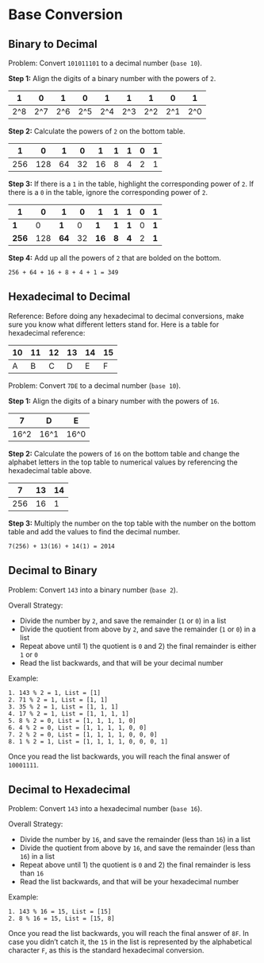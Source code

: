 # Base Conversion

## Binary to Decimal

Problem: Convert `101011101` to a decimal number (`base 10`). 

**Step 1:** Align the digits of a binary number with the powers of `2`.

| 1 | 0 | 1 | 0 | 1 | 1 | 1 | 0 | 1 |
| --- | --- | --- | --- | --- | --- | --- | --- | --- |
| 2^8 | 2^7 | 2^6 | 2^5 | 2^4 | 2^3 | 2^2 | 2^1 | 2^0 |

**Step 2:** Calculate the powers of `2` on the bottom table.

| 1 | 0 | 1 | 0 | 1| 1 | 1 | 0 | 1 |
| --- | --- | --- | --- | --- | --- | --- | --- | --- |
| 256 | 128 | 64 | 32 | 16 | 8 | 4 | 2 | 1 |

**Step 3:** If there is a `1` in the table, highlight the corresponding power of `2`. If there is a `0` in the table, ignore the corresponding power of `2`.

| 1 | 0 | 1 | 0 | 1| 1 | 1 | 0 | 1 |
| --- | --- | --- | --- | --- | --- | --- | --- | --- |
| **1** | 0 | **1** | 0 | **1** | **1** | **1** | 0 | **1** |
| **256** | 128 | **64** | 32 | **16** | **8** | **4** | 2 | **1** |

**Step 4:** Add up all the powers of `2` that are bolded on the bottom.

```
256 + 64 + 16 + 8 + 4 + 1 = 349
```

## Hexadecimal to Decimal

Reference: Before doing any hexadecimal to decimal conversions, make sure you know what different letters stand for. Here is a table for hexadecimal reference:

| 10 | 11 | 12 | 13 | 14 | 15 |
| --- | --- | --- | --- | --- | --- |
| A | B | C | D | E | F |

Problem: Convert `7DE` to a decimal number (`base 10`).

**Step 1:** Align the digits of a binary number with the powers of `16`.

| 7 | D | E |
| --- | --- | --- |
| 16^2 | 16^1 | 16^0 |

**Step 2:** Calculate the powers of `16` on the bottom table and change the alphabet letters in the top table to numerical values by referencing the hexadecimal table above.

| 7 | 13 | 14 |
| --- | --- | --- |
| 256 | 16 | 1 |

**Step 3:** Multiply the number on the top table with the number on the bottom table and add the values to find the decimal number.

```
7(256) + 13(16) + 14(1) = 2014
```

## Decimal to Binary

Problem: Convert `143` into a binary number (`base 2`).

Overall Strategy:
* Divide the number by `2`, and save the remainder (`1` or `0`) in a list
* Divide the quotient from above by `2`, and save the remainder (`1` or `0`) in a list
* Repeat above until 1) the quotient is `0` and 2) the final remainder is either `1` or `0`
* Read the list backwards, and that will be your decimal number

Example:

```
1. 143 % 2 = 1, List = [1]
2. 71 % 2 = 1, List = [1, 1]
3. 35 % 2 = 1, List = [1, 1, 1]
4. 17 % 2 = 1, List = [1, 1, 1, 1]
5. 8 % 2 = 0, List = [1, 1, 1, 1, 0]
6. 4 % 2 = 0, List = [1, 1, 1, 1, 0, 0]
7. 2 % 2 = 0, List = [1, 1, 1, 1, 0, 0, 0]
8. 1 % 2 = 1, List = [1, 1, 1, 1, 0, 0, 0, 1]
```

Once you read the list backwards, you will reach the final answer of `10001111`.

## Decimal to Hexadecimal

Problem: Convert `143` into a hexadecimal number (`base 16`).

Overall Strategy:
* Divide the number by `16`, and save the remainder (less than `16`) in a list
* Divide the quotient from above by `16`, and save the remainder (less than `16`) in a list
* Repeat above until 1) the quotient is `0` and 2) the final remainder is less than `16`
* Read the list backwards, and that will be your hexadecimal number

Example:

```
1. 143 % 16 = 15, List = [15]
2. 8 % 16 = 15, List = [15, 8]
```

Once you read the list backwards, you will reach the final answer of `8F`. In case you didn’t catch it, the `15` in the list is represented by the alphabetical character `F`, as this is the standard hexadecimal conversion.

